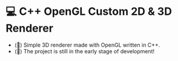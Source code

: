 # 💻 C++ OpenGL Custom 2D & 3D Renderer

* (🔵) Simple 3D renderer made with OpenGL written in C++.
* (🔴) The project is still in the early stage of development!
